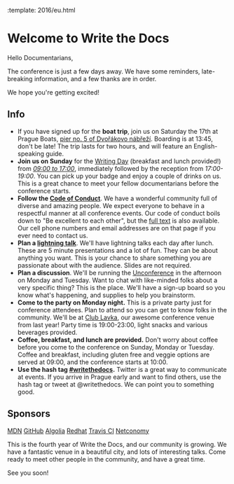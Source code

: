 :template: 2016/eu.html

# Welcome to Write the Docs

Hello Documentarians,

The conference is just a few days away.
We have some reminders, late-breaking information, and a few thanks are in order.

We hope you're getting excited!

## Info

* If you have signed up for the **boat trip**, join us on Saturday the 17th at Prague Boats,
  [pier no. 5 of Dvořákovo nábřeží](https://goo.gl/maps/bqLP3VaytVo). Boarding is
  at 13:45, don't be late! The trip lasts for two hours, and will feature an English-speaking guide.
* **Join us on Sunday** for the [Writing Day](http://www.writethedocs.org/conf/eu/2016/writingday/) (breakfast and lunch provided!) from [*09:00 to 17:00*](http://www.writethedocs.org/conf/eu/2016/schedule/), immediately followed by the reception from *17:00-19:00*. You can pick up your badge and enjoy a couple of drinks on us. This is a great chance to meet your fellow documentarians before the conference starts.
* **Follow the [Code of Conduct](http://www.writethedocs.org/code-of-conduct/)**. We have a wonderful community full of diverse and amazing people. We expect everyone to behave in a respectful manner at all conference events. Our code of conduct boils down to "Be excellent to each other", but the [full text](http://www.writethedocs.org/code-of-conduct/) is also available. Our cell phone numbers and email addresses are on that page if you ever need to contact us.
* **Plan a [lightning talk](http://www.writethedocs.org/conf/eu/2016/lightning-talks/)**. We'll have lightning talks each day after lunch. These are 5 minute presentations and a lot of fun. They can be about anything you want. This is your chance to share something you are passionate about with the audience. Slides are not required.
* **Plan a discussion**. We'll be running the [Unconference](http://www.writethedocs.org/conf/eu/2016/unconference/) in the afternoon on Monday and Tuesday. Want to chat with like-minded folks about a very specific thing? This is the place. We'll have a sign-up board so you know what's happening, and supplies to help you brainstorm.
* **Come to the party on Monday night.** This is a private party just for conference attendees. Plan to attend so you can get to know folks in the community. We'll be at [Club Lavka](https://goo.gl/maps/3k5XZQvkHZr), our awesome conference venue from last year! Party time is 19:00-23:00, light snacks and various beverages provided.
* **Coffee, breakfast, and lunch are provided.** Don't worry about coffee before you come to the conference on Sunday, Monday or Tuesday. Coffee and breakfast, including gluten free and veggie options are served at 09:00, and the conference starts at 10:00.
* **Use the hash tag [#writethedocs](https://twitter.com/search?q=%23writethedocs&src=tyah).** Twitter is a great way to communicate at events. If you arrive in Prague early and want to find others, use the hash tag or tweet at @writethedocs. We can point you to something good.

## Sponsors

[MDN](https://developer.mozilla.org/)
[GitHub](https://github.com/)
[Algolia](https://www.algolia.com/)
[Redhat](http://redhat.com/)
[Travis CI](https://travis-ci.com/)
[Netconomy](https://www.netconomy.net/)

This is the fourth year of Write the Docs, and our community is growing. We have a fantastic venue in a beautiful city, and lots of interesting talks. Come ready to meet other people in the community, and have a great time.

See you soon!
